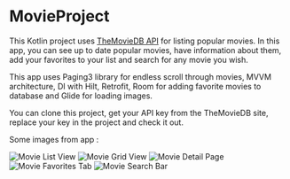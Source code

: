 # MovieProject
This Kotlin project uses [TheMovieDB API](https://developer.themoviedb.org/reference/intro/getting-started) for listing popular movies. In this app, you can see up to date popular movies, have information about them, add your favorites to your list and search for any movie you wish.

This app uses Paging3 library for endless scroll through movies, MVVM architecture, DI with Hilt, Retrofit, Room for adding favorite movies to database and Glide for loading images.

You can clone this project, get your API key from the TheMovieDB site, replace your key in the project and check it out.

Some images from app  : 

![Movie List View](https://github.com/cigdeemtok/MovieProject/blob/master/images/movielist.jpeg|width=100px)
![Movie Grid View](https://github.com/cigdeemtok/MovieProject/blob/master/images/moviegrid.jpeg)
![Movie Detail Page](https://github.com/cigdeemtok/MovieProject/blob/master/images/moviedetail.jpeg)
![Movie Favorites Tab](https://github.com/cigdeemtok/MovieProject/blob/master/images/favorites.jpeg)
![Movie Search Bar](https://github.com/cigdeemtok/MovieProject/blob/master/images/searchmovie.jpeg)
